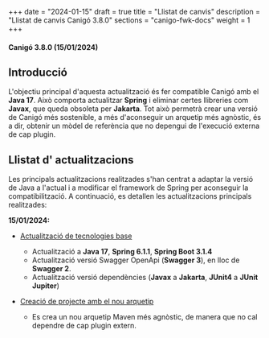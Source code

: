 +++
date        = "2024-01-15"
draft        = true
title       = "Llistat de canvis"
description = "Llistat de canvis Canigó 3.8.0"
sections    = "canigo-fwk-docs"
weight      = 1
+++

#### Canigó 3.8.0 (15/01/2024)

## Introducció

L'objectiu principal d'aquesta actualització és fer compatible Canigó amb el **Java 17**. 
Això comporta actualitzar **Spring** i eliminar certes llibreries com **Javax**, que queda obsoleta per **Jakarta**. 
Tot això permetrà crear una versió de Canigó més sostenible, 
a més d'aconseguir un arquetip més agnòstic, és a dir, obtenir un mòdel de referència que no depengui de l'execució externa de cap plugin.

## Llistat d' actualitzacions
Les principals actualitzacions realitzades s'han centrat a adaptar la versió de Java a l'actual i a modificar el framework de Spring per aconseguir la compatibilització. 
A continuació, es detallen les actualitzacions principals realitzades:

**15/01/2024:**
- [Actualització de tecnologies base](/noticies/2023-01-15-CAN-actualitzacio-canigo-3_8_0/)
    - Actualització a **Java 17**, **Spring 6.1.1**, **Spring Boot 3.1.4**
    - Actualització versió Swagger  OpenApi (**Swagger 3**), en lloc de **Swagger 2**.
    - Actualització versió dependències (**Javax** a **Jakarta**, **JUnit4** a **JUnit Jupiter**)
    
- [Creació de projecte amb el nou arquetip](/noticies/2024-01-15-CAN-Creacio-nou-arquetip-versio-1_0/)
    - Es crea un nou arquetip Maven més agnòstic, de manera que no cal dependre de cap plugin extern.

